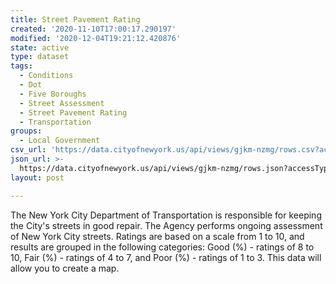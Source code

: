 ```yaml
---
title: Street Pavement Rating
created: '2020-11-10T17:00:17.290197'
modified: '2020-12-04T19:21:12.420876'
state: active
type: dataset
tags:
  - Conditions
  - Dot
  - Five Boroughs
  - Street Assessment
  - Street Pavement Rating
  - Transportation
groups:
  - Local Government
csv_url: 'https://data.cityofnewyork.us/api/views/gjkm-nzmg/rows.csv?accessType=DOWNLOAD'
json_url: >-
  https://data.cityofnewyork.us/api/views/gjkm-nzmg/rows.json?accessType=DOWNLOAD
layout: post

---
```

The New York City Department of Transportation is responsible for keeping the City's streets in good repair. The Agency performs ongoing assessment of New York City streets. Ratings are based on a scale from 1 to 10, and results are grouped in the following categories: Good (%) - ratings of 8 to 10, Fair (%) - ratings of 4 to 7, and Poor (%) - ratings of 1 to 3. This data will allow you to create a map.
